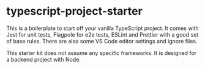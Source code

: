 # typescript-project-starter

This is a boilerplate to start off your vanilla TypeScript project. It comes with Jest for unit tests, Flagpole for e2e tests, ESLint and Prettier with a good set of base rules. There are also some VS Code editor settings and ignore files.

This starter kit does not assume any specific frameworks. It is designed for a backend project with Node.
